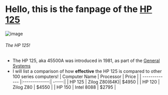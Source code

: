 # Hello, this is the fanpage of the [HP 125](http://www.hpmuseum.net/display_item.php?hw=41)
![image](https://user-images.githubusercontent.com/123292387/214828338-50763978-ec17-4003-9e62-b6e0518809fe.png)
###### *The HP 125!*
- The HP 125, aka 45500A was introduced in 1981, as part of the [General Systems](http://www.hpmuseum.net/divisions.php?did=10)
- I will list a comparison of how **effective** the HP 125 is compared to other 100 series computers!
  | Computer Name | Processor     | Price |
  | ------------- |:-------------:| -----:|
  | HP 125        | Zilog Z80(64K)| $4950 |
  | HP 120        | Zilog Z80     | $4550 |
  | HP 150        | Intel 8088    | $2795 |
